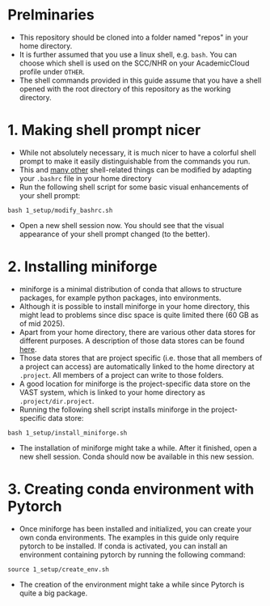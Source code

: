 # Prelminaries
* This repository should be cloned into a folder named "repos" in your home directory.
* It is further assumed that you use a linux shell, e.g. ``bash``. You can choose which shell is used on the SCC/NHR on your AcademicCloud profile under ``OTHER``.
* The shell commands provided in this guide assume that you have a shell opened with the root directory of this repository as the working directory.

# 1. Making shell prompt nicer
* While not absolutely necessary, it is much nicer to have a colorful shell prompt to make it easily distinguishable from the commands you run.
* This and [many other](https://unix.stackexchange.com/questions/129143/what-is-the-purpose-of-bashrc-and-how-does-it-work) shell-related things can be modified by adapting your ``.bashrc`` file in your home directory
* Run the following shell script for some basic visual enhancements of your shell prompt:
```
bash 1_setup/modify_bashrc.sh
```
* Open a new shell session now. You should see that the visual appearance of your shell prompt changed (to the better).

# 2. Installing miniforge

* miniforge is a minimal distribution of conda that allows to structure packages, for example python packages, into environments.
* Although it is possible to install miniforge in your home directory, this might lead to problems since disc space is quite limited there (60 GB as of mid 2025).
* Apart from your home directory, there are various other data stores for different purposes. A description of those data stores can be found [here](https://docs.hpc.gwdg.de/how_to_use/the_storage_systems/index.html).
* Those data stores that are project specific (i.e. those that all members of a project can access) are automatically linked to the home directory at ``.project``. All members of a project can write to those folders.
* A good location for miniforge is the project-specific data store on the VAST system, which is linked to your home directory as ``.project/dir.project``.
* Running the following shell script installs miniforge in the project-specific data store:
```
bash 1_setup/install_miniforge.sh
```
* The installation of miniforge might take a while. After it finished, open a new shell session. Conda should now be available in this new session.

# 3. Creating conda environment with Pytorch
* Once miniforge has been installed and initialized, you can create your own conda environments. The examples in this guide only require pytorch to be installed. If conda is activated, you can install an environment containing pytorch by running the following command:
```
source 1_setup/create_env.sh
```
* The creation of the environment might take a while since Pytorch is quite a big package.
